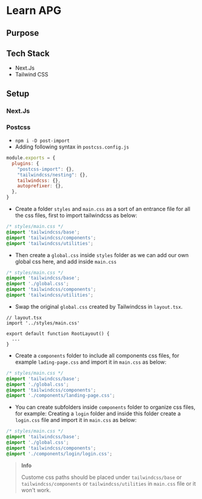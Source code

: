 # Learn APG

## Purpose


## Tech Stack
- Next.Js
- Tailwind CSS


## Setup

### Next.Js


### Postcss
- `npm i -D post-import`
- Adding following syntax in `postcss.config.js`

```js
module.exports = {
  plugins: {
    "postcss-import": {},
    "tailwindcss/nesting": {},
    tailwindcss: {},
    autoprefixer: {},
  },
}
```
- Create a folder `styles` and `main.css` as a sort of an entrance file for all the css files, first to import tailwindcss as below:

```css
/* styles/main.css */
@import 'tailwindcss/base';
@import 'tailwindcss/components';
@import 'tailwindcss/utilities';
```

- Then create a `global.css` inside `styles` folder as we can add our own global css here, and add inside `main.css`

```css
/* styles/main.css */
@import 'tailwindcss/base';
@import './global.css';
@import 'tailwindcss/components';
@import 'tailwindcss/utilities';
```
- Swap the original `global.css` created by Tailwindcss in `layout.tsx`.

```tsx
// layout.tsx
import '../styles/main.css'

export default function RootLayout() {
  ...
}
```

- Create a `components` folder to include all components css files, for example `lading-page.css` and import it in `main.css` as below:

```css
/* styles/main.css */
@import 'tailwindcss/base';
@import './global.css';
@import 'tailwindcss/components';
@import './components/landing-page.css';
```

- You can create subfolders inside `components` folder to organize css files, for example: Creating a `login` folder and inside this folder create a `login.css` file and import it in `main.css` as below:

```css
/* styles/main.css */
@import 'tailwindcss/base';
@import './global.css';
@import 'tailwindcss/components';
@import './components/login/login.css';
```

>**Info**
>
> Custome css paths should be placed under `tailwindcss/base` or `tailwindcss/components` or `tailwindcss/utilities` in `main.css` file or it won't work.